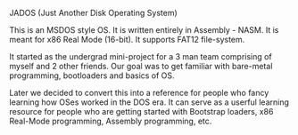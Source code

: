 JADOS (Just Another Disk Operating System)

This is an MSDOS style OS. It is written entirely in Assembly - NASM. It is meant for x86 Real Mode (16-bit). It supports FAT12 file-system.  

It started as the undergrad mini-project for a 3 man team comprising of myself and 2 other friends. Our goal was to get familiar with bare-metal programming, bootloaders and basics of OS.

Later we decided to convert this into a reference for people who fancy learning how OSes worked in the DOS era. It can serve as a userful learning resource for people who are getting started with Bootstrap loaders, x86 Real-Mode programming, Assembly programming, etc.
